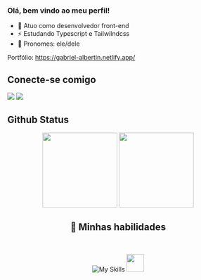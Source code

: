 ### Olá, bem vindo ao meu perfil! 

- 🔗 Atuo como desenvolvedor front-end
- ⚡ Estudando Typescript e Tailwilndcss
- 👐 Pronomes: ele/dele

Portfólio: https://gabriel-albertin.netlify.app/


## Conecte-se comigo
<a href="https://www.linkedin.com/in/gabriel-albertin-19baa0206/4"><img src="https://img.shields.io/badge/LinkedIn-0077B5?style=for-the-badge&logo=linkedin&logoColor=white"></a>
<a href="mailto:gabriel.albertin26@hotmail.com"><img src="https://img.shields.io/badge/Microsoft_Outlook-0078D4?style=for-the-badge&logo=microsoft-outlook&logoColor=white"></a>

## Github Status
<div align="center">
<img height="170em" src="https://github-readme-stats-sigma-five.vercel.app/api?username=GabrielAlbertin&show_icons=true&theme=transparent"/>
<img height="170em" src="https://github-readme-stats-sigma-five.vercel.app/api/top-langs/?username=GabrielAlbertin&layout=compact&theme=transparent"/>
</div>

<div align="center">

## 🤹 Minhas habilidades

<br>

![My Skills](https://skills.thijs.gg/icons?i=js,ts,html,css,nextjs,react,tailwind)
<img src="https://cdn.jsdelivr.net/gh/devicons/devicon/icons/redux/redux-original.svg" width="40" height="40" />

